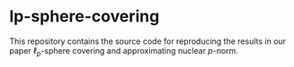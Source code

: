 # lp-sphere-covering
This repository contains the source code for reproducing the results in our paper $\ell_p$-sphere covering and approximating nuclear $p$-norm. 
